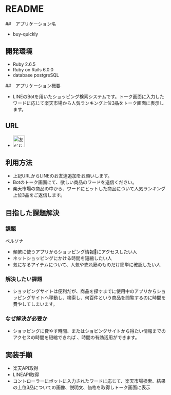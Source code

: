 # README

##　アプリケーション名
- buy-quickly


## 開発環境
- Ruby 2.6.5
- Ruby on Rails 6.0.0
- database postgreSQL


##　アプリケーション概要
- LINEのBotを用いたショッピング検索システムです。トーク画面に入力したワードに応じて楽天市場から人気ランキング上位3品をトーク画面に表示します。


## URL
- <a href="https://lin.ee/Ww3qVe1"><img src="https://scdn.line-apps.com/n/line_add_friends/btn/ja.png" alt="友だち追加" height="36" border="0"></a>


## 利用方法
- 上記URLからLINEのお友達追加をお願いします。
- Botのトーク画面にて、欲しい商品のワードを送信ください。
- 楽天市場の商品の中から、ワードにヒットした商品について人気ランキング上位3品をご返信します。


## 目指した課題解決

### 課題
ペルソナ
- 頻繁に使うアプリからショッピング情報にアクセスしたい人
- ネットショッピングにかける時間を短縮したい人
- 気になるアイテムについて、人気や売れ筋のものだけ簡単に確認したい人

### 解決したい課題
- ショッピングサイトは便利だが、商品を探すまでに使用中のアプリからショッピングサイトへ移動し、検索し、何百件という商品を閲覧するのに時間を費やしてしまいます。

### なぜ解決が必要か
- ショッピングに費やす時間、またはショピングサイトから得たい情報までのアクセスの時間を短縮できれば 、時間の有効活用ができます。


## 実装手順
- 楽天API取得
- LINEAPI取得
- コントローラーにボットに入力されたワードに応じて、楽天市場検索、結果の上位3品についての画像、説明文、価格を取得しトーク画面に表示